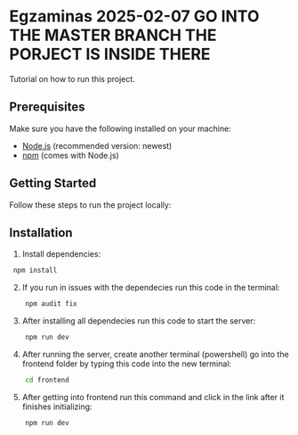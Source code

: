 # Egzaminas 2025-02-07 GO INTO THE MASTER BRANCH THE PORJECT IS INSIDE THERE

Tutorial on how to run this project.

## Prerequisites

Make sure you have the following installed on your machine:
- [Node.js](https://nodejs.org/) (recommended version: newest)
- [npm](https://www.npmjs.com/get-npm) (comes with Node.js)

## Getting Started

Follow these steps to run the project locally:

## Installation
1. Install dependencies:
```bash
 npm install
 ```
2. If you run in issues with the dependecies run this code in the terminal:

```bash
    npm audit fix
```

3.  After installing all dependecies run this code to start the server:

```bash
    npm run dev
```
4. After running the server, create another terminal (powershell) go into the frontend folder by typing this code into the new terminal:
```bash
    cd frontend
```
5. After getting into frontend run this command and click in the link after it finishes initializing:
```bash
    npm run dev
```
